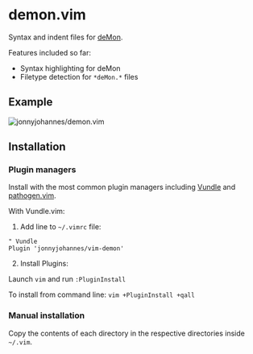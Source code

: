 # demon.vim

Syntax and indent files for [deMon](http://www.demon-software.com/).

Features included so far:

* Syntax highlighting for deMon
* Filetype detection for `*deMon.*` files

## Example

![jonnyjohannes/demon.vim](https://dl.dropboxusercontent.com/u/9525837/vim-demon.png "jonnyjohannes/demon.vim")

## Installation

### Plugin managers

Install with the most common plugin managers including [Vundle](https://github.com/VundleVim/Vundle.vim) and [pathogen.vim](https://github.com/tpope/vim-pathogen).

With Vundle.vim:

1. Add line to `~/.vimrc` file:

  ```viml
  " Vundle
  Plugin 'jonnyjohannes/vim-demon'
  ```

2. Install Plugins:

  Launch `vim` and run `:PluginInstall`
  
  To install from command line: `vim +PluginInstall +qall`

### Manual installation

Copy the contents of each directory in the respective directories inside `~/.vim`.

